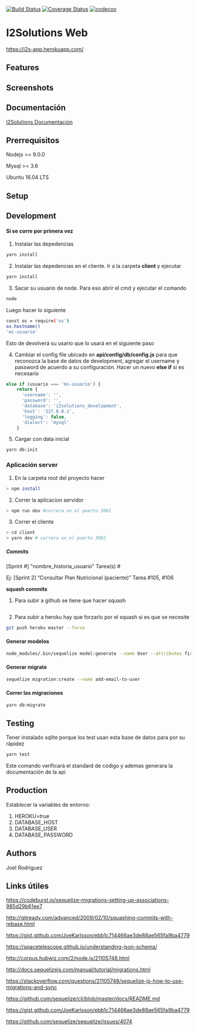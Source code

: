 <!-- https://blog.risingstack.com/
  node-js-project-structure-tutorial-node-js-at-scale/ -->

[![Build Status](https://travis-ci.org/joelerll/i2solutions-web.svg?branch=master)](https://travis-ci.org/joelerll/i2solutions-web)
[![Coverage Status](https://coveralls.io/repos/github/joelerll/i2solutions-web/badge.svg?branch=master)](https://coveralls.io/github/joelerll/i2solutions-web?branch=master)
[![codecov](https://codecov.io/gh/joelerll/i2solutions-web/branch/master/graph/badge.svg)](https://codecov.io/gh/joelerll/i2solutions-web)


# I2Solutions Web

https://i2s-app.herokuapp.com/

## Features

## Screenshots

## Documentación
[I2Solutions Documentación](https://i2solutions.gitbook.io/docs)

## Prerrequisitos

Nodejs >= 9.0.0

Mysql >= 3.6

Ubuntu 16.04 LTS

## Setup


## Development

#### Si se corre por primera vez

1. Instalar las depedencias

```sh
yarn install
```

2. Instalar las depedencias en el cliente. Ir a la carpeta __client__ y ejecutar

```sh
yarn install
```

3. Sacar su usuario de node. Para eso abrir el cmd y ejecutar el comando

```sh
node
```

Luego hacer lo siguiente

```sh
const os = require('os')
os.hostname()
'mi-usuario'
```

Esto de devolverá su usario que lo usará en el siguiente paso

4. Cambiar el config file ubicado en __api/config/db/config.js__ para que reconozca la base de datos de development, agregar el username y password de acuerdo a su configuración. Hacer un nuevo __else if__ si es necesario

```js
else if (usuario === 'mi-usuario') {
    return {
      'username': '',
      'password': '',
      'database': 'i2solutions_development',
      'host': '127.0.0.1',
      'logging': false,
      'dialect': 'mysql'
    }
```

5. Cargar con data inicial

```sh
yarn db:init
```

### Aplicación server

1. En la carpeta root del proyecto hacer

```sh
> npm install
```

2. Correr la aplicacion servidor

```sh
> npm run dev #correra en el puerto 3001
```

3. Correr el cliente

```sh
> cd client
> yarn dev # correra en el puerto 3002
```

##### Commits 

[Sprint #] "nombre_historia_usuario" Tarea(s) #

Ej: [Sprint 2] “Consultar Plan Nutricional (paciente)” Tarea #105, #106

__squash commits__

1. Para subir a github se tiene que hacer squash
```sh
```


2. Para subir a heroku hay que forzarlo por el squash si es que se necesite

```sh
git push heroku master --force
```

#### Generar modelos

```sh
node_modules/.bin/sequelize model:generate --name User --attributes firstName:string
```

#### Generar migrate

```sh
sequelize migration:create --name add-email-to-user
```

#### Correr las migraciones

```
yarn db:migrate
```

## Testing

Tener instalado sqlite porque los test usan esta base de datos para por su rápidez

```sh
yarn test
```

Este comando verificará el standard de código y ademas generara la documentación de la api

## Production

Establecer la variables de entorno:

1. HEROKU=true
2. DATABASE_HOST
3. DATABASE_USER
4. DATABASE_PASSWORD

## Authors

Joel Rodriguez

## Links útiles

https://codeburst.io/sequelize-migrations-setting-up-associations-985d29b61ee7

http://gitready.com/advanced/2009/02/10/squashing-commits-with-rebase.html

https://gist.github.com/JoeKarlsson/ebb1c714466ae3de88ae565fa9ba4779

https://spacetelescope.github.io/understanding-json-schema/

http://corpus.hubwiz.com/2/node.js/21105748.html

http://docs.sequelizejs.com/manual/tutorial/migrations.html

https://stackoverflow.com/questions/21105748/sequelize-js-how-to-use-migrations-and-sync

https://github.com/sequelize/cli/blob/master/docs/README.md

https://gist.github.com/JoeKarlsson/ebb1c714466ae3de88ae565fa9ba4779

https://github.com/sequelize/sequelize/issues/4074
